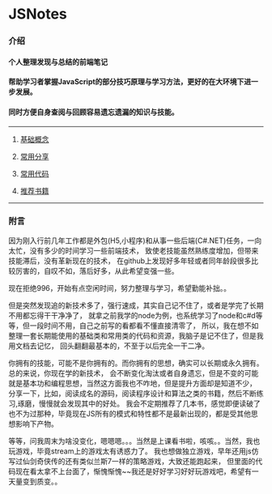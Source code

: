 # JSNotes

### 介绍

#### 个人整理发现与总结的前端笔记

#### 帮助学习者掌握JavaScript的部分技巧原理与学习方法，更好的在大环境下进一步发展。

#### 同时方便自身查阅与回顾容易遗忘遗漏的知识与技能。

______

1. [基础概念](./docs/base.md)

2. [常用分享](./docs/share.md)

3. [常用代码](./docs/code.md)

4. [推荐书籍](./docs/book.md)

______

### 附言

因为刚入行前几年工作都是外包(H5,小程序)和从事一些后端(C#.NET)任务，一向太忙，没有多少的时间学习一些前端技术，
致使老技能虽然熟练度增加，但带来技能滞后，没有革新现在的技术，
在github上发现好多年轻或者同年龄段很多比较厉害的，自叹不如，落后好多，从此希望变强一些。

现在拒绝996，开始有点空闲时间，努力整理与学习，希望勤能补拙。。

但是突然发现追的新技术多了，强行速成，其实自己记不住了，或者是学完了长期不用都忘得干干净净了，
就拿之前我学的node为例，也系统学习了node和c#d等等，但一段时间不用，自己之前写的看都看不懂直接清零了，
所以，我在想不如整理一套长期能使用的基础类和常用类的代码和资源，我脑子是记不住了，但是我用文档去记忆，
回头翻翻最基本的，不至于以后完全一干二净。

你拥有的技能，可能不是你拥有的。而你拥有的思想，确实可以长期或永久拥有。总的来说，你现在学的新技术，
会不断变化淘汰或者自身遗忘，但是不变的可能就是基本功和编程思想，当然这方面我也不咋地，但是提升方面却是知道不少，
分享一下，比如，阅读成名的源码，阅读程序设计和算法之类的书籍，然后不断练习,琢磨，慢慢就会发现其中的好处。
我会不定期推荐了几本书，感觉即便读破了也不为过那种，毕竟现在JS所有的模式和特性都不是最新出现的，都是受其他思想影响下产物。

等等，问我周末为啥没变化，嗯嗯嗯。。。当然是上课看书啦，咳咳。。当然，我也玩游戏，毕竟stream上的游戏太有诱惑力了。
我也想做独立游戏，早年还用js仿写过仙剑奇侠传的还有类似兰斯7一样的策略游戏，大致还能跑起来，
但里面的代码现在看太拿不上台面了，惭愧惭愧~~我还是好好学习好好玩游戏吧，希望有一天量变到质变。。



